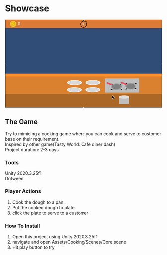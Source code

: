 # Showcase
![Output sample](Showcase/Cooking.gif)

## The Game
Try to mimicing a cooking game where you can cook and serve to customer base on their requirement.<br>Inspired by other game(Tasty World: Cafe diner dash)<br>
Project duration: 2-3 days

### Tools
Unity 2020.3.25f1 <br>
Dotween

### Player Actions
1. Cook the dough to a pan.
2. Put the cooked dough to plate.
3. click the plate to serve to a customer

### How To Install
1. Open this project using Unity 2020.3.25f1
2. navigate and open Assets/Cooking/Scenes/Core.scene
3. Hit play button to try
